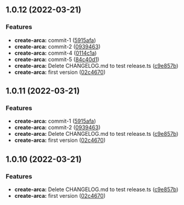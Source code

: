 ## 1.0.12 (2022-03-21)


### Features

* **create-arca:** commit-1 ([5915afa](https://github.com/Spencer17x/arca/commit/5915afa488cd6566395122c9f7388f3aa4f4b386))
* **create-arca:** commit-2 ([0939463](https://github.com/Spencer17x/arca/commit/0939463db72279abcaca2352f6011f2a79a6ee91))
* **create-arca:** commit-4 ([0114c1a](https://github.com/Spencer17x/arca/commit/0114c1af982c7cc373436a6010e277fba1fd8975))
* **create-arca:** commit-5 ([84c40d1](https://github.com/Spencer17x/arca/commit/84c40d1952dfbe4b02f66fa043d70ae71e9236ea))
* **create-arca:** Delete CHANGELOG.md to test release.ts ([c9e857b](https://github.com/Spencer17x/arca/commit/c9e857b6e3c075aa6c2d4cc8bbdec4dafb213c3d))
* **create-arca:** first version ([02c4670](https://github.com/Spencer17x/arca/commit/02c4670cd153d6d9d84055855ebb77003156c087))



## 1.0.11 (2022-03-21)


### Features

* **create-arca:** commit-1 ([5915afa](https://github.com/Spencer17x/arca/commit/5915afa488cd6566395122c9f7388f3aa4f4b386))
* **create-arca:** commit-2 ([0939463](https://github.com/Spencer17x/arca/commit/0939463db72279abcaca2352f6011f2a79a6ee91))
* **create-arca:** Delete CHANGELOG.md to test release.ts ([c9e857b](https://github.com/Spencer17x/arca/commit/c9e857b6e3c075aa6c2d4cc8bbdec4dafb213c3d))
* **create-arca:** first version ([02c4670](https://github.com/Spencer17x/arca/commit/02c4670cd153d6d9d84055855ebb77003156c087))



## 1.0.10 (2022-03-21)


### Features

* **create-arca:** Delete CHANGELOG.md to test release.ts ([c9e857b](https://github.com/Spencer17x/arca/commit/c9e857b6e3c075aa6c2d4cc8bbdec4dafb213c3d))
* **create-arca:** first version ([02c4670](https://github.com/Spencer17x/arca/commit/02c4670cd153d6d9d84055855ebb77003156c087))



